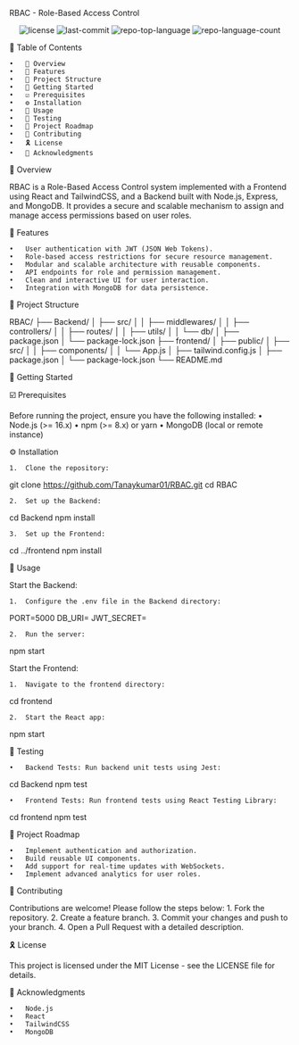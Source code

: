 RBAC - Role-Based Access Control

<p align="center">
	<img src="https://img.shields.io/github/license/Tanaykumar01/RBAC?style=default&logo=opensourceinitiative&logoColor=white&color=0080ff" alt="license">
	<img src="https://img.shields.io/github/last-commit/Tanaykumar01/RBAC?style=default&logo=git&logoColor=white&color=0080ff" alt="last-commit">
	<img src="https://img.shields.io/github/languages/top/Tanaykumar01/RBAC?style=default&color=0080ff" alt="repo-top-language">
	<img src="https://img.shields.io/github/languages/count/Tanaykumar01/RBAC?style=default&color=0080ff" alt="repo-language-count">
</p>


🔗 Table of Contents

	•	📍 Overview
	•	👾 Features
	•	📁 Project Structure
	•	🚀 Getting Started
	•	☑️ Prerequisites
	•	⚙️ Installation
	•	🤖 Usage
	•	🧪 Testing
	•	📌 Project Roadmap
	•	🔰 Contributing
	•	🎗 License
	•	🙌 Acknowledgments

📍 Overview

RBAC is a Role-Based Access Control system implemented with a Frontend using React and TailwindCSS, and a Backend built with Node.js, Express, and MongoDB. It provides a secure and scalable mechanism to assign and manage access permissions based on user roles.

👾 Features

	•	User authentication with JWT (JSON Web Tokens).
	•	Role-based access restrictions for secure resource management.
	•	Modular and scalable architecture with reusable components.
	•	API endpoints for role and permission management.
	•	Clean and interactive UI for user interaction.
	•	Integration with MongoDB for data persistence.

📁 Project Structure

RBAC/
├── Backend/
│   ├── src/
│   │   ├── middlewares/
│   │   ├── controllers/
│   │   ├── routes/
│   │   ├── utils/
│   │   └── db/
│   ├── package.json
│   └── package-lock.json
├── frontend/
│   ├── public/
│   ├── src/
│   │   ├── components/
│   │   └── App.js
│   ├── tailwind.config.js
│   ├── package.json
│   └── package-lock.json
└── README.md

🚀 Getting Started

☑️ Prerequisites

Before running the project, ensure you have the following installed:
	•	Node.js (>= 16.x)
	•	npm (>= 8.x) or yarn
	•	MongoDB (local or remote instance)

⚙️ Installation

	1.	Clone the repository:

git clone https://github.com/Tanaykumar01/RBAC.git
cd RBAC

	2.	Set up the Backend:

cd Backend
npm install

	3.	Set up the Frontend:

cd ../frontend
npm install

🤖 Usage

Start the Backend:

	1.	Configure the .env file in the Backend directory:

PORT=5000
DB_URI=<Your MongoDB URI>
JWT_SECRET=<Your Secret Key>

	2.	Run the server:

npm start

Start the Frontend:

	1.	Navigate to the frontend directory:

cd frontend

	2.	Start the React app:

npm start

🧪 Testing

	•	Backend Tests: Run backend unit tests using Jest:

cd Backend
npm test

	•	Frontend Tests: Run frontend tests using React Testing Library:

cd frontend
npm test

📌 Project Roadmap

	•	Implement authentication and authorization.
	•	Build reusable UI components.
	•	Add support for real-time updates with WebSockets.
	•	Implement advanced analytics for user roles.

🔰 Contributing

Contributions are welcome! Please follow the steps below:
	1.	Fork the repository.
	2.	Create a feature branch.
	3.	Commit your changes and push to your branch.
	4.	Open a Pull Request with a detailed description.

🎗 License

This project is licensed under the MIT License - see the LICENSE file for details.

🙌 Acknowledgments

	•	Node.js
	•	React
	•	TailwindCSS
	•	MongoDB

